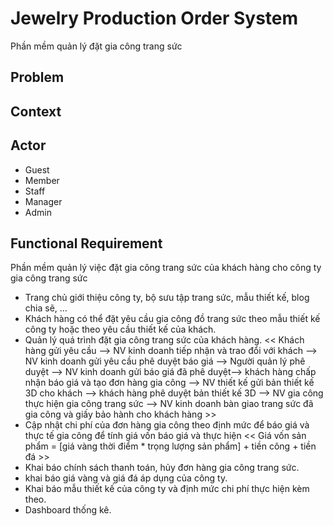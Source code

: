 # Jewelry Production Order System
 Phần mềm quản lý đặt gia công trang sức
 
 ## Problem
 
 ## Context
 
 ## Actor
 - Guest
 - Member
 - Staff
 - Manager
 - Admin
 ## Functional Requirement
 Phần mềm quản lý việc đặt gia công trang sức của khách hàng cho công ty gia công trang sức
 - Trang chủ giới thiệu công ty, bộ sưu tập trang sức, mẫu thiết kế, blog chia sẽ, …
 - Khách hàng có thể đặt yêu cầu gia công đồ trang sức theo mẫu thiết kế công ty hoặc theo yêu cầu thiết kế của khách.
 - Quản lý quá trình đặt gia công trang sức của khách hàng.
                << Khách hàng gửi yêu cầu --> NV kinh doanh tiếp nhận và trao đổi với khách --> NV kinh doanh gửi yêu cầu phê duyệt báo giá --> Người quản lý phê duyệt --> NV kinh doanh gửi báo giá đã phê duyệt--> khách hàng chấp nhận báo giá và tạo đơn hàng gia công --> NV thiết kế gửi bản thiết kế 3D cho khách --> khách hàng phê duyệt bản thiết kế 3D --> NV gia công thực hiện gia công trang sức --> NV kinh doanh bàn giao trang sức đã gia công và giấy bảo hành cho khách hàng >>
 - Cập nhật chi phí của đơn hàng gia công theo định mức để báo giá và thực tế gia công để tính giá vốn báo giá và thực hiện
                << Giá vốn sản phẩm = [giá vàng thời điểm * trọng lượng sản phẩm] + tiền công + tiền đá >>
 - Khai báo chính sách thanh toán, hủy đơn hàng gia công trang sức.
 - khai báo giá vàng và giá đá áp dụng của công ty.
 - Khai báo mẫu thiết kế của công ty và định mức chi phí thực hiện kèm theo.
 - Dashboard thống kê.
 
